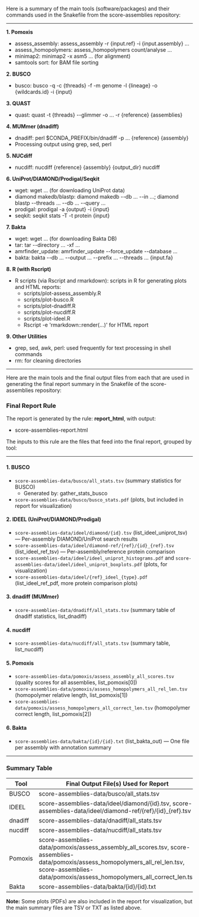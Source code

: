 Here is a summary of the main tools (software/packages) and their commands used in the Snakefile from the score-assemblies repository:

---

**1. Pomoxis**
- assess_assembly: assess_assembly -r {input.ref} -i {input.assembly} ...
- assess_homopolymers: assess_homopolymers count/analyse ...
- minimap2: minimap2 -x asm5 ... (for alignment)
- samtools sort: for BAM file sorting

**2. BUSCO**
- busco: busco -q -c {threads} -f -m genome -l {lineage} -o {wildcards.id} -i {input}

**3. QUAST**
- quast: quast -t {threads} --glimmer -o ... -r {reference} {assemblies}

**4. MUMmer (dnadiff)**
- dnadiff: perl $CONDA_PREFIX/bin/dnadiff -p ... {reference} {assembly}
- Processing output using grep, sed, perl

**5. NUCdiff**
- nucdiff: nucdiff {reference} {assembly} {output_dir} nucdiff

**6. UniProt/DIAMOND/Prodigal/Seqkit**
- wget: wget ... (for downloading UniProt data)
- diamond makedb/blastp: diamond makedb --db ... --in ...; diamond blastp --threads ... --db ... --query ...
- prodigal: prodigal -a {output} -i {input}
- seqkit: seqkit stats -T -t protein {input}

**7. Bakta**
- wget: wget ... (for downloading Bakta DB)
- tar: tar --directory ... -xf ...
- amrfinder_update: amrfinder_update --force_update --database ...
- bakta: bakta --db ... --output ... --prefix ... --threads ... {input.fa}

**8. R (with Rscript)**
- R scripts (via Rscript and rmarkdown): scripts in R for generating plots and HTML reports:
  - scripts/plot-assess_assembly.R
  - scripts/plot-busco.R
  - scripts/plot-dnadiff.R
  - scripts/plot-nucdiff.R
  - scripts/plot-ideel.R
  - Rscript -e 'rmarkdown::render(...)' for HTML report

**9. Other Utilities**
- grep, sed, awk, perl: used frequently for text processing in shell commands
- rm: for cleaning directories

---

Here are the main tools and the final output files from each that are used in generating the final report summary in the Snakefile of the score-assemblies repository:

### Final Report Rule
The report is generated by the rule: **report_html**, with output:
- score-assemblies-report.html

The inputs to this rule are the files that feed into the final report, grouped by tool:

---

#### 1. **BUSCO**
- `score-assemblies-data/busco/all_stats.tsv` (summary statistics for BUSCO)
  - Generated by: gather_stats_busco
- `score-assemblies-data/busco/busco_stats.pdf` (plots, but included in report for visualization)

#### 2. **IDEEL (UniProt/DIAMOND/Prodigal)**
- `score-assemblies-data/ideel/diamond/{id}.tsv` (list_ideel_uniprot_tsv) — Per-assembly DIAMOND/UniProt search results
- `score-assemblies-data/ideel/diamond-ref/{ref}/{id}_{ref}.tsv` (list_ideel_ref_tsv) — Per-assembly/reference protein comparison
- `score-assemblies-data/ideel/ideel_uniprot_histograms.pdf` and `score-assemblies-data/ideel/ideel_uniprot_boxplots.pdf` (plots, for visualization)
- `score-assemblies-data/ideel/{ref}_ideel_{type}.pdf` (list_ideel_ref_pdf, more protein comparison plots)

#### 3. **dnadiff (MUMmer)**
- `score-assemblies-data/dnadiff/all_stats.tsv` (summary table of dnadiff statistics, list_dnadiff)

#### 4. **nucdiff**
- `score-assemblies-data/nucdiff/all_stats.tsv` (summary table, list_nucdiff)

#### 5. **Pomoxis**
- `score-assemblies-data/pomoxis/assess_assembly_all_scores.tsv` (quality scores for all assemblies, list_pomoxis[0])
- `score-assemblies-data/pomoxis/assess_homopolymers_all_rel_len.tsv` (homopolymer relative length, list_pomoxis[1])
- `score-assemblies-data/pomoxis/assess_homopolymers_all_correct_len.tsv` (homopolymer correct length, list_pomoxis[2])

#### 6. **Bakta**
- `score-assemblies-data/bakta/{id}/{id}.txt` (list_bakta_out) — One file per assembly with annotation summary

---

### Summary Table

| Tool | Final Output File(s) Used for Report |
|--------------|---------------------------------------------------------------------------------------------|
| BUSCO | score-assemblies-data/busco/all_stats.tsv |
| IDEEL | score-assemblies-data/ideel/diamond/{id}.tsv, score-assemblies-data/ideel/diamond-ref/{ref}/{id}_{ref}.tsv |
| dnadiff | score-assemblies-data/dnadiff/all_stats.tsv |
| nucdiff | score-assemblies-data/nucdiff/all_stats.tsv |
| Pomoxis | score-assemblies-data/pomoxis/assess_assembly_all_scores.tsv, score-assemblies-data/pomoxis/assess_homopolymers_all_rel_len.tsv, score-assemblies-data/pomoxis/assess_homopolymers_all_correct_len.tsv |
| Bakta | score-assemblies-data/bakta/{id}/{id}.txt |

**Note:** Some plots (PDFs) are also included in the report for visualization, but the main summary files are TSV or TXT as listed above.
